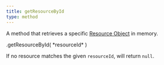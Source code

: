 ```yaml
---
title: getResourceById
type: method
---
```


A method that retrieves a specific [Resource Object](resource-object) in memory.

<div class='spec' markdown='1'>
.getResourceById( *resourceId* )
</div>

If no resource matches the given `resourceId`, will return `null`.
